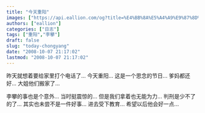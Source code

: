 ```yaml
---
title: "今天重阳"
images: ["https://api.eallion.com/og?title=%E4%BB%8A%E5%A4%A9%E9%87%8D%E9%98%B3"]
authors: ["eallion"]
categories: ["日志"]
tags: ["重阳","李攀"]
draft: false
slug: "today-chongyang"
date: "2008-10-07 21:17:02"
lastmod: "2008-10-07 21:17:02"
---
```


昨天就想着要给家里打个电话了...
今天重阳... 这是一个思念的节日...
爹妈都还好...
大姐他们搬家了...

李攀的事也是个意外... 当时挺震惊的... 但是我们拿着也无能为力...
判刑是少不了的了... 其实也未尝不是一件好事... 进去受下教育...
希望以后他会好一点...
